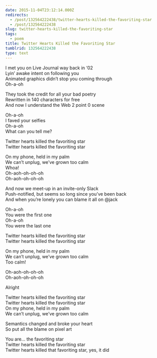 ```yaml
---
date: 2015-11-04T23:12:14.000Z
redirects:
  - /post/132564222438/twitter-hearts-killed-the-favoriting-star
  - /post/132564222438
slug: twitter-hearts-killed-the-favoriting-star
tags:
  - poem
title: Twitter Hearts Killed the Favoriting Star
tumblrid: 132564222438
type: text
---
```

<p>I met you on Live Journal way back in &lsquo;02<br/>
Lyin&rsquo; awake intent on following you<br/>
Animated graphics didn&rsquo;t stop you coming through<br/>
Oh-a-oh</p>

<p>They took the credit for all your bad poetry<br/>
Rewritten in 140 characters for free<br/>
And now I understand the Web 2 point 0 scene</p>

<p>Oh-a-oh<br/>
I faved your selfies<br/>
Oh-a-oh<br/>
What can you tell me?</p>

<p>Twitter hearts killed the favoriting star<br/>
Twitter hearts killed the favoriting star</p>

<p>On my phone, held in my palm<br/>
We can&rsquo;t unplug, we&rsquo;ve grown too calm<br/>
Whoa!<br/>
Oh-aoh-oh-oh-oh<br/>
Oh-aoh-oh-oh-oh</p>

<p>And now we meet-up in an invite-only Slack<br/>
Push-notified, but seems so long since you&rsquo;ve been back<br/>
And when you&rsquo;re lonely you can blame it all on @jack</p>

<p>Oh-a-oh<br/>
You were the first one<br/>
Oh-a-oh<br/>
You were the last one</p>

<p>Twitter hearts killed the favoriting star<br/>
Twitter hearts killed the favoriting star</p>

<p>On my phone, held in my palm<br/>
We can&rsquo;t unplug, we&rsquo;ve grown too calm<br/>
Too calm!</p>

<p>Oh-aoh-oh-oh-oh<br/>
Oh-aoh-oh-oh-oh</p>

<p>Alright</p>

<p>Twitter hearts killed the favoriting star<br/>
Twitter hearts killed the favoriting star<br/>
On my phone, held in my palm<br/>
We can&rsquo;t unplug, we&rsquo;ve grown too calm</p>

<p>Semantics changed and broke your heart<br/>
So put all the blame on pixel art</p>

<p>You are&hellip; the favoriting star<br/>
Twitter hearts killed the favoriting star<br/>
Twitter hearts killed that favoriting star, yes, it did</p>
